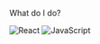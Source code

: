 What do I do?

![React](https://img.shields.io/badge/React-%2320232a?style=for-the-badge&logo=react&logoColor=%2361dafb)
![JavaScript](https://img.shields.io/badge/JavaScript-%23f7df1e?style=for-the-badge&logo=javascript&logoColor=%23000)
